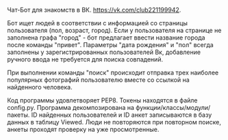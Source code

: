 Чат-Бот для знакомств в ВК. https://vk.com/club221199942.

Бот ищет людей в соответствии с информацией со страницы пользователя (пол, возраст, город). Если у пользователя на странице не заполнена  графа "город" - бот предлагает ввести название города после команды "привет". Параметры "дата рождения" и "пол" всегда заполнены у зарегистрированных пользователей Вк, добавление ручного ввода не требуется для поиска совпадений.

При выполнении команды "поиск" происходит отправка трех наиболее популярных фотографий пользователю вместе со ссылкой на найденного человека. 

Код программы удовлетворяет PEP8. 
Токены находятся в файле config.py. 
Программа декомпозирована на функции/классы/модули/пакеты.
ID найденных пользователей и ID анкет записываются в базу данных в таблицу Viewed.
Люди не повторяются при повторном поиске, анкеты проходят проверку на уже просмотренные.
